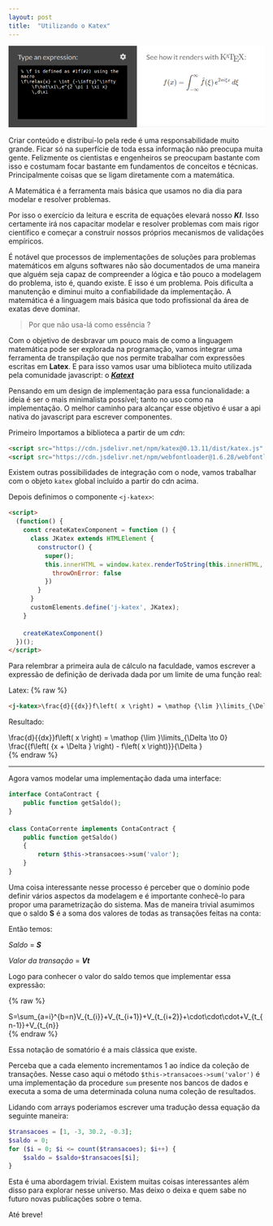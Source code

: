 ```yaml
---
layout: post
title:  "Utilizando o Katex"
---
```


![image info](/assets/img/2021-05-16-utilizando-katex.png)

Criar conteúdo e distribuí-lo pela rede é uma responsabilidade muito grande. Ficar só na superfície de toda essa informação não preocupa muita gente. Felizmente os cientistas e engenheiros se preocupam bastante com isso e costumam focar bastante em fundamentos de conceitos e técnicas. Principalmente coisas que se ligam diretamente com a matemática.

A Matemática é a ferramenta mais básica que usamos no dia dia para modelar e resolver problemas.

Por isso o exercício da leitura e escrita de equações elevará nosso ***KI***. Isso certamente irá nos capacitar modelar e resolver problemas com mais rigor científico e começar a construir nossos próprios mecanismos de validações empíricos.

É notável que processos de implementações de soluções para problemas matemáticos em alguns softwares não são documentados de uma maneira que alguém seja capaz de compreender a lógica e tão pouco a modelagem do problema, isto é, quando existe. E isso é um problema. Pois dificulta a manutenção e diminui muito a confiabilidade da implementação. A matemática é a linguagem mais básica que todo profissional da área de exatas deve dominar.

  > Por que não usa-lá como essência ?

Com o objetivo de desbravar um pouco mais de como a linguagem matemática pode ser explorada na programação, vamos integrar uma ferramenta de transpilação que nos permite trabalhar com expressões escritas em **Latex**. E para isso vamos usar uma biblioteca muito utilizada pela comunidade javascript: o [***Katext***](https://katex.org/)

Pensando em um design de implementação para essa funcionalidade: a ideia é ser o mais minimalista possível; tanto no uso como na implementação. O melhor caminho para alcançar esse objetivo é usar a api nativa do javascript para escrever componentes.

Primeiro Importamos a biblioteca a partir de um *cdn*:

```html
<script src="https://cdn.jsdelivr.net/npm/katex@0.13.11/dist/katex.js" integrity="sha384-7u+OeKP8De/qfWU/3s5KUDC2wvwPe+d5GwojxjiwFJJpHAp38wQFtz3tr2QNGidv" crossorigin="anonymous"></script>
<script src="https://cdn.jsdelivr.net/npm/webfontloader@1.6.28/webfontloader.js" integrity="sha256-4O4pS1SH31ZqrSO2A/2QJTVjTPqVe+jnYgOWUVr7EEc=" crossorigin="anonymous"></script>
```

Existem outras possibilidades de integração com o node, vamos trabalhar com o objeto `katex` global incluído a partir do cdn acima.

Depois definimos o componente `<j-katex>`:

```html
<script>
  (function() {
    const createKatexComponent = function () {
      class JKatex extends HTMLElement {
        constructor() {
          super();
          this.innerHTML = window.katex.renderToString(this.innerHTML, {
            throwOnError: false
          })
        }
      }
      customElements.define('j-katex', JKatex);
    }

    createKatexComponent()
  })();
</script>
```

Para relembrar a primeira aula de cálculo na faculdade, vamos escrever a expressão de definição de derivada dada por um limite de uma função real:

Latex:
{% raw %}
  ```html
<j-katex>\frac{d}{{dx}}f\left( x \right) = \mathop {\lim }\limits_{\Delta \to 0} \frac{{f\left( {x + \Delta } \right) - f\left( x \right)}}{\Delta }</j-katex>
  ```
Resultado:
<div class="container mt-lg">
  <j-katex>\frac{d}{{dx}}f\left( x \right) = \mathop {\lim }\limits_{\Delta \to 0} \frac{{f\left( {x + \Delta } \right) - f\left( x \right)}}{\Delta }</j-katex>
</div>
{% endraw %}

---

Agora vamos modelar uma implementação dada uma interface:

```php
interface ContaContract {
    public function getSaldo();
}

class ContaCorrente implements ContaContract {
    public function getSaldo()
    {
        return $this->transacoes->sum('valor');
    }
}
```

Uma coisa interessante nesse processo é perceber que o domínio pode definir vários aspectos da modelagem e é importante conhecê-lo para propor uma parametrização do sistema. Mas de maneira trivial asumimos que o saldo **S** é a soma dos valores de todas as transações feitas na conta:

Então temos:

*Saldo* = ***S***

*Valor da transação* = ***Vt***

Logo para conhecer o valor do saldo temos que implementar essa expressão:

{% raw %}
  <div class="container">
    <j-katex>S=\sum_{a=i}^{b=n}V_{t_{i}}+V_{t_{i+1}}+V_{t_{i+2}}+\cdot\cdot\cdot+V_{t_{n-1}}+V_{t_{n}}</j-katex>
  </div>
{% endraw %}

Essa notação de somatório é a mais clássica que existe.

Perceba que a cada elemento incrementamos 1 ao índice da coleção de transações.
Nesse caso aqui o método `$this->transacoes->sum('valor')` é uma implementação da procedure `sum` presente nos bancos de dados e executa a soma de uma determinada coluna numa coleção de resultados.

Lidando com arrays poderiamos escrever uma tradução dessa equação da seguinte maneira:

```php
$transacoes = [1, -3, 30.2, -0.3];
$saldo = 0;
for ($i = 0; $i <= count($transacoes); $i++) {
    $saldo = $saldo+$transacoes[$i];
}
```
Esta é uma abordagem trivial. Existem muitas coisas interessantes além disso para explorar nesse universo. Mas deixo o deixa e quem sabe no futuro novas publicações sobre o tema.

Até breve!

